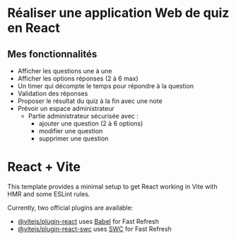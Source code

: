 # Réaliser une application Web de quiz en React

## Mes fonctionnalités 

- Afficher les questions une à une 
- Afficher les options réponses (2 à 6 max)
- Un timer qui décompte le temps pour répondre à la question
- Validation des réponses 
- Proposer le résultat du quiz à la fin avec une note 
- Prévoir un espace administrateur
    - Partie administrateur sécurisée avec : 
        - ajouter une question (2 à 6 options)
        - modifier une question 
        - supprimer une question


# React + Vite

This template provides a minimal setup to get React working in Vite with HMR and some ESLint rules.

Currently, two official plugins are available:

- [@vitejs/plugin-react](https://github.com/vitejs/vite-plugin-react/blob/main/packages/plugin-react/README.md) uses [Babel](https://babeljs.io/) for Fast Refresh
- [@vitejs/plugin-react-swc](https://github.com/vitejs/vite-plugin-react-swc) uses [SWC](https://swc.rs/) for Fast Refresh